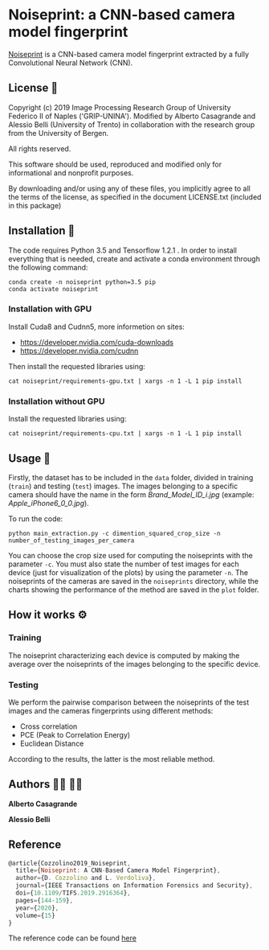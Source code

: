 # Noiseprint: a CNN-based camera model fingerprint
[Noiseprint](https://ieeexplore.ieee.org/document/8713484) is a CNN-based camera model fingerprint
extracted by a fully Convolutional Neural Network (CNN).

## License :page_with_curl:
Copyright (c) 2019 Image Processing Research Group of University Federico II of Naples ('GRIP-UNINA').
Modified by Alberto Casagrande and Alessio Belli (University of Trento) in collaboration with the research group from the University of Bergen.

All rights reserved.

This software should be used, reproduced and modified only for informational and nonprofit purposes.

By downloading and/or using any of these files, you implicitly agree to all the
terms of the license, as specified in the document LICENSE.txt
(included in this package) 

## Installation :wrench:
The code requires Python 3.5 and Tensorflow 1.2.1 .
In order to install everything that is needed, create and activate a conda environment through the following command:
```
conda create -n noiseprint python=3.5 pip
conda activate noiseprint
```

### Installation with GPU
Install Cuda8 and Cudnn5, more informetion on sites:
- https://developer.nvidia.com/cuda-downloads
- https://developer.nvidia.com/cudnn

Then install the requested libraries using:
```
cat noiseprint/requirements-gpu.txt | xargs -n 1 -L 1 pip install
```

### Installation without GPU
Install the requested libraries using:
```
cat noiseprint/requirements-cpu.txt | xargs -n 1 -L 1 pip install
```

## Usage :key:
Firstly, the dataset has to be included in the `data` folder, divided in training (`train`) and testing (`test`) images.
The images belonging to a specific camera should have the name in the form *Brand_Model_ID_i.jpg* (example: *Apple_iPhone6_0_0.jpg*). 

To run the code:

```
python main_extraction.py -c dimention_squared_crop_size -n number_of_testing_images_per_camera
```

You can choose the crop size used for computing the noiseprints with the parameter `-c`. You must also state the number of test images for each device (just for visualization of the plots) by using the parameter `-n`.
The noiseprints of the cameras are saved in the `noiseprints` directory, while the charts showing the performance of the method are saved in the `plot` folder.

## How it works :gear:
### Training
The noiseprint characterizing each device is computed by making the average over the noiseprints of the images belonging to the specific device.

### Testing
We perform the pairwise comparison between the noiseprints of the test images and the cameras fingerprints using different methods:
- Cross correlation
- PCE (Peak to Correlation Energy)
- Euclidean Distance


According to the results, the latter is the most reliable method.

## Authors :man_technologist: :man_technologist:

**Alberto Casagrande**

**Alessio Belli**

## Reference

```js
@article{Cozzolino2019_Noiseprint,
  title={Noiseprint: A CNN-Based Camera Model Fingerprint},
  author={D. Cozzolino and L. Verdoliva},
  journal={IEEE Transactions on Information Forensics and Security},
  doi={10.1109/TIFS.2019.2916364},
  pages={144-159},
  year={2020},
  volume={15}
} 
```
The reference code can be found [here](https://github.com/grip-unina/noiseprint)
